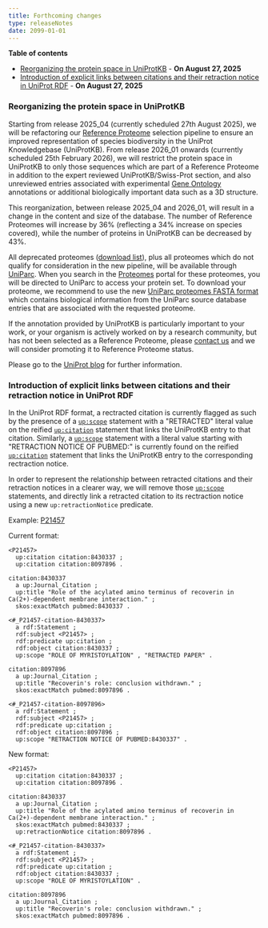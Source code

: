```yaml
---
title: Forthcoming changes
type: releaseNotes
date: 2099-01-01
---
```


**Table of contents**

   * [Reorganizing the protein space in UniProtKB](#reorganizing-the-protein-space-in-uniprotkb) - **On August 27, 2025**
   * [Introduction of explicit links between citations and their retraction notice in UniProt RDF](#introduction-of-explicit-links-between-citations-and-their-retraction-notice-in-uniprot-rdf) - **On August 27, 2025**


### Reorganizing the protein space in UniProtKB

Starting from release 2025_04 (currently scheduled 27th August 2025), we will be refactoring our [Reference Proteome](https://www.uniprot.org/help/reference_proteome) selection pipeline to ensure an improved representation of species biodiversity in the UniProt Knowledgebase (UniProtKB). From release 2026_01 onwards (currently scheduled 25th February 2026), we will restrict the protein space in UniProtKB to only those sequences which are part of a Reference Proteome in addition to the expert reviewed UniProtKB/Swiss-Prot section, and also unreviewed entries associated with experimental [Gene Ontology](https://www.uniprot.org/help/gene-ontology) annotations or additional biologically important data such as a 3D structure.

This reorganization, between release 2025_04 and 2026_01, will result in a change in the content and size of the database. The number of Reference Proteomes will increase by 36% (reflecting a 34% increase on species covered), while the number of proteins in UniProtKB can be decreased by 43%.

All deprecated proteomes ([download list](https://ftp.ebi.ac.uk/pub/contrib/UniProt/proteomes/proteomes_to_be_removed_from_UPKB.csv)), plus all proteomes which do not qualify for consideration in the new pipeline, will be available through [UniParc](https://www.uniprot.org/uniparc/). When you search in the [Proteomes](https://www.uniprot.org/proteomes/) portal for these proteomes, you will be directed to UniParc to access your protein set. To download your proteome, we recommend to use the new [UniParc proteomes FASTA format](https://www.uniprot.org/help/fasta-headers#uniparc-proteomes) which contains biological information from the UniParc source database entries that are associated with the requested proteome.

If the annotation provided by UniProtKB is particularly important to your work, or your organism is actively worked on by a research community, but has not been selected as a Reference Proteome, please [contact us](https://www.uniprot.org/contact) and we will consider promoting it to Reference Proteome status.

Please go to the [UniProt blog](https://insideuniprot.blogspot.com/2025/06/capturing-diversity-of-life.html) for further information.


### Introduction of explicit links between citations and their retraction notice in UniProt RDF

In the UniProt RDF format, a rectracted citation is currently flagged as such by the presence of a [`up:scope`](http://purl.uniprot.org/core/scope) statement with a "RETRACTED" literal value on the reified [`up:citation`](http://purl.uniprot.org/core/citation) statement that links the UniProtKB entry to that citation. Similarly, a [`up:scope`](http://purl.uniprot.org/core/scope) statement with a literal value starting with "RETRACTION NOTICE OF PUBMED:" is currently found on the reified [`up:citation`](http://purl.uniprot.org/core/citation) statement that links the UniProtKB entry to the corresponding rectraction notice.

In order to represent the relationship between retracted citations and their retraction notices in a clearer way, we will remove those [`up:scope`](http://purl.uniprot.org/core/scope) statements, and directly link a retracted citation to its rectraction notice using a new `up:retractionNotice` predicate.

Example: [P21457](https://rest.uniprot.org/uniprotkb/P21457.ttl)

Current format:

```
<P21457>
  up:citation citation:8430337 ;
  up:citation citation:8097896 .

citation:8430337
  a up:Journal_Citation ;
  up:title "Role of the acylated amino terminus of recoverin in Ca(2+)-dependent membrane interaction." ;
  skos:exactMatch pubmed:8430337 .

<#_P21457-citation-8430337>
  a rdf:Statement ;
  rdf:subject <P21457> ;
  rdf:predicate up:citation ;
  rdf:object citation:8430337 ;
  up:scope "ROLE OF MYRISTOYLATION" , "RETRACTED PAPER" .

citation:8097896
  a up:Journal_Citation ;
  up:title "Recoverin's role: conclusion withdrawn." ;
  skos:exactMatch pubmed:8097896 .

<#_P21457-citation-8097896>
  a rdf:Statement ;
  rdf:subject <P21457> ;
  rdf:predicate up:citation ;
  rdf:object citation:8097896 ;
  up:scope "RETRACTION NOTICE OF PUBMED:8430337" .
```

New format:

```
<P21457>
  up:citation citation:8430337 ;
  up:citation citation:8097896 .

citation:8430337
  a up:Journal_Citation ;
  up:title "Role of the acylated amino terminus of recoverin in Ca(2+)-dependent membrane interaction." ;
  skos:exactMatch pubmed:8430337 ;
  up:retractionNotice citation:8097896 .

<#_P21457-citation-8430337>
  a rdf:Statement ;
  rdf:subject <P21457> ;
  rdf:predicate up:citation ;
  rdf:object citation:8430337 ;
  up:scope "ROLE OF MYRISTOYLATION" .

citation:8097896
  a up:Journal_Citation ;
  up:title "Recoverin's role: conclusion withdrawn." ;
  skos:exactMatch pubmed:8097896 .
```
